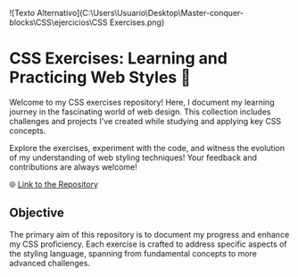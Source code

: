 ![Texto Alternativo](C:\Users\Usuario\Desktop\Master-conquer-blocks\CSS\ejercicios\CSS Exercises.png)

# CSS Exercises: Learning and Practicing Web Styles 🚀

Welcome to my CSS exercises repository! Here, I document my learning journey in the fascinating world of web design. This collection includes challenges and projects I've created while studying and applying key CSS concepts.

Explore the exercises, experiment with the code, and witness the evolution of my understanding of web styling techniques! Your feedback and contributions are always welcome!

🌐 [Link to the Repository](https://github.com/Ludmila-nus/ejercicios-css.git)

## Objective

The primary aim of this repository is to document my progress and enhance my CSS proficiency. Each exercise is crafted to address specific aspects of the styling language, spanning from fundamental concepts to more advanced challenges.



